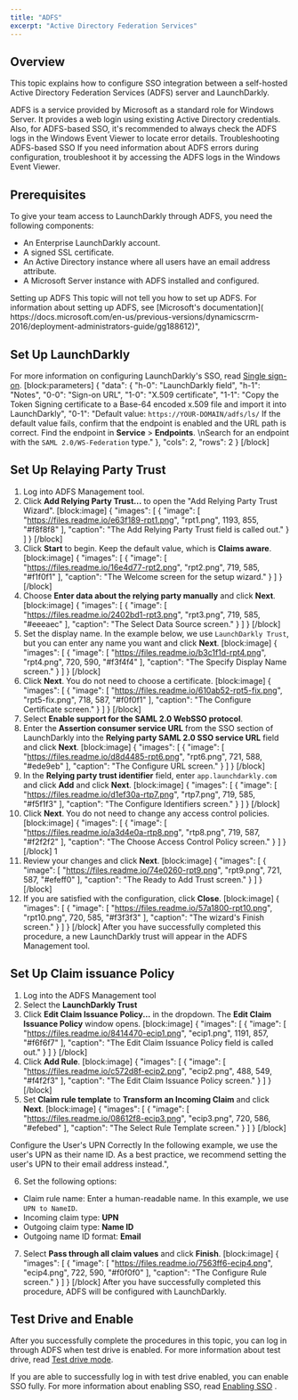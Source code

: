 ```yaml
---
title: "ADFS"
excerpt: "Active Directory Federation Services"
---
```

## Overview
This topic explains how to configure SSO integration between a self-hosted Active Directory Federation Services (ADFS) server and LaunchDarkly.

ADFS is a service provided by Microsoft as a standard role for Windows Server. It provides a web login using existing Active Directory credentials. Also, for ADFS-based SSO, it's recommended to always check the ADFS logs in the Windows Event Viewer to locate error details.
<Callout intent="info">
  <CalloutTitle>Troubleshooting ADFS-based SSO</CalloutTitle>
   <CalloutDescription>If you need information about ADFS errors during configuration, troubleshoot it by accessing the ADFS logs in the Windows Event Viewer.</CalloutDescription>
</Callout>

## Prerequisites
To give your team access to LaunchDarkly through ADFS, you need the following components:

- An Enterprise LaunchDarkly account.
- A signed SSL certificate.
- An Active Directory instance where all users have an email address attribute.
- A Microsoft Server instance with ADFS installed and configured.
<Callout intent="alert">
  <CalloutTitle>Setting up ADFS</CalloutTitle>
   <CalloutDescription>This topic will not tell you how to set up ADFS. 
For information about setting up ADFS, see [Microsoft's documentation]( https://docs.microsoft.com/en-us/previous-versions/dynamicscrm-2016/deployment-administrators-guide/gg188612)",</CalloutDescription>
</Callout>

## Set Up LaunchDarkly
For more information on configuring LaunchDarkly's SSO, read [Single sign-on](./single-sign-on).
[block:parameters]
{
  "data": {
    "h-0": "LaunchDarkly field",
    "h-1": "Notes",
    "0-0": "Sign-on URL",
    "1-0": "X.509 certificate",
    "1-1": "Copy the Token Signing certificate to a Base-64 encoded x.509 file and import it into LaunchDarkly",
    "0-1": "Default value: `https://YOUR-DOMAIN/adfs/ls/`
If the default value fails, confirm that the endpoint is enabled and the URL path is correct. 
Find the endpoint in **Service** > **Endpoints**. \nSearch for an endpoint with the `SAML 2.0/WS-Federation` type."
  },
  "cols": 2,
  "rows": 2
}
[/block]

## Set Up Relaying Party Trust

1. Log into ADFS Management tool. 
2. Click **Add Relying Party Trust...** to open the "Add Relying Party Trust Wizard".
[block:image]
{
  "images": [
    {
      "image": [
        "https://files.readme.io/e63f189-rpt1.png",
        "rpt1.png",
        1193,
        855,
        "#f8f8f8"
      ],
      "caption": "The Add Relying Party Trust field is called out."
    }
  ]
}
[/block]
3. Click **Start** to begin. Keep the default value, which is **Claims aware**. 
[block:image]
{
  "images": [
    {
      "image": [
        "https://files.readme.io/16e4d77-rpt2.png",
        "rpt2.png",
        719,
        585,
        "#f1f0f1"
      ],
      "caption": "The Welcome screen for the setup wizard."
    }
  ]
}
[/block]
4. Choose **Enter data about the relying party manually** and click **Next**.
[block:image]
{
  "images": [
    {
      "image": [
        "https://files.readme.io/2402bd1-rpt3.png",
        "rpt3.png",
        719,
        585,
        "#eeeaec"
      ],
      "caption": "The Select Data Source screen."
    }
  ]
}
[/block]
5. Set the display name. In the example below, we use `LaunchDarkly Trust`, but you can enter any name you want and click **Next**.
[block:image]
{
  "images": [
    {
      "image": [
        "https://files.readme.io/b3c1f1d-rpt4.png",
        "rpt4.png",
        720,
        590,
        "#f3f4f4"
      ],
      "caption": "The Specify Display Name screen."
    }
  ]
}
[/block]
6. Click **Next**. You do not need to choose a certificate.
[block:image]
{
  "images": [
    {
      "image": [
        "https://files.readme.io/610ab52-rpt5-fix.png",
        "rpt5-fix.png",
        718,
        587,
        "#f0f0f1"
      ],
      "caption": "The Configure Certificate screen."
    }
  ]
}
[/block]
7. Select **Enable support for the SAML 2.0 WebSSO protocol**. 
8. Enter the **Assertion consumer service URL** from the SSO section of LaunchDarkly into the **Relying party SAML 2.0 SSO service URL** field and click **Next**.
[block:image]
{
  "images": [
    {
      "image": [
        "https://files.readme.io/d8d4485-rpt6.png",
        "rpt6.png",
        721,
        588,
        "#ede9eb"
      ],
      "caption": "The Configure URL screen."
    }
  ]
}
[/block]
9. In the **Relying party trust identifier** field, enter `app.launchdarkly.com` and click **Add** and click **Next**.
[block:image]
{
  "images": [
    {
      "image": [
        "https://files.readme.io/d1ef30a-rtp7.png",
        "rtp7.png",
        719,
        585,
        "#f5f1f3"
      ],
      "caption": "The Configure Identifiers screen."
    }
  ]
}
[/block]
10. Click **Next**. You do not need to change any access control policies.
[block:image]
{
  "images": [
    {
      "image": [
        "https://files.readme.io/a3d4e0a-rtp8.png",
        "rtp8.png",
        719,
        587,
        "#f2f2f2"
      ],
      "caption": "The Choose Access Control Policy screen."
    }
  ]
}
[/block]
1
1. Review your changes and click **Next**.
[block:image]
{
  "images": [
    {
      "image": [
        "https://files.readme.io/74e0260-rpt9.png",
        "rpt9.png",
        721,
        587,
        "#efeff0"
      ],
      "caption": "The Ready to Add Trust screen."
    }
  ]
}
[/block]
12. If you are satisfied with the configuration, click **Close**.
[block:image]
{
  "images": [
    {
      "image": [
        "https://files.readme.io/57a1800-rpt10.png",
        "rpt10.png",
        720,
        585,
        "#f3f3f3"
      ],
      "caption": "The wizard's Finish screen."
    }
  ]
}
[/block]
After you have successfully completed this procedure, a new LaunchDarkly trust will appear in the ADFS Management tool. 
## Set Up Claim issuance Policy

1. Log into the ADFS Management tool 
2. Select the **LaunchDarkly Trust** 
3. Click **Edit Claim Issuance Policy...** in the dropdown. The **Edit Claim Issuance Policy** window opens.
[block:image]
{
  "images": [
    {
      "image": [
        "https://files.readme.io/8414470-ecip1.png",
        "ecip1.png",
        1191,
        857,
        "#f6f6f7"
      ],
      "caption": "The Edit Claim Issuance Policy field is called out."
    }
  ]
}
[/block]
4. Click **Add Rule**.
[block:image]
{
  "images": [
    {
      "image": [
        "https://files.readme.io/c572d8f-ecip2.png",
        "ecip2.png",
        488,
        549,
        "#f4f2f3"
      ],
      "caption": "The Edit Claim Issuance Policy screen."
    }
  ]
}
[/block]
5. Set **Claim rule template** to **Transform an Incoming Claim** and click **Next**.
[block:image]
{
  "images": [
    {
      "image": [
        "https://files.readme.io/08612f8-ecip3.png",
        "ecip3.png",
        720,
        586,
        "#efebed"
      ],
      "caption": "The Select Rule Template screen."
    }
  ]
}
[/block]

<Callout intent="alert">
  <CalloutTitle>Configure the User's UPN Correctly</CalloutTitle>
   <CalloutDescription>In the following example, we use the user's UPN as their name ID. As a best practice, we recommend setting the user's UPN to their email address instead.",</CalloutDescription>
</Callout>

6. Set the following options:
 - Claim rule name: Enter a human-readable name. In this example, we use `UPN to NameID`.
 - Incoming claim type: **UPN**
 - Outgoing claim type: **Name ID**
 - Outgoing name ID format: **Email**
7. Select **Pass through all claim values** and click **Finish**.
[block:image]
{
  "images": [
    {
      "image": [
        "https://files.readme.io/7563ff6-ecip4.png",
        "ecip4.png",
        722,
        590,
        "#f0f0f0"
      ],
      "caption": "The Configure Rule screen."
    }
  ]
}
[/block]
After you have successfully completed this procedure, ADFS will be configured with LaunchDarkly.
## Test Drive and Enable
After you successfully complete the procedures in this topic, you can log in through ADFS when test drive is enabled. For more information about test drive, read [Test drive mode](./single-sign-on#test-drive-mode).

If you are able to successfully log in with test drive enabled, you can enable SSO fully. For more information about enabling SSO, read [Enabling SSO](./single-sign-on#enabling-sso) .